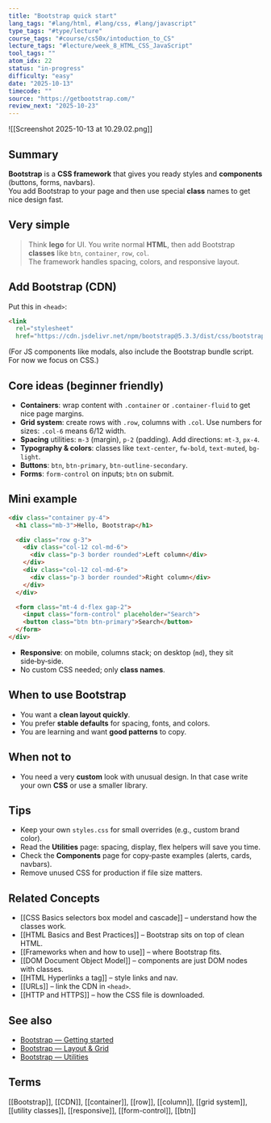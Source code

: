 ```yaml
---
title: "Bootstrap quick start"
lang_tags: "#lang/html, #lang/css, #lang/javascript"
type_tags: "#type/lecture"
course_tags: "#course/cs50x/intoduction_to_CS"
lecture_tags: "#lecture/week_8_HTML_CSS_JavaScript"
tool_tags: ""
atom_idx: 22
status: "in-progress"
difficulty: "easy"
date: "2025-10-13"
timecode: ""
source: "https://getbootstrap.com/"
review_next: "2025-10-23"
---
```


![[Screenshot 2025-10-13 at 10.29.02.png]]

## Summary
**Bootstrap** is a **CSS framework** that gives you ready styles and **components** (buttons, forms, navbars).  
You add Bootstrap to your page and then use special **class** names to get nice design fast.

## Very simple
> Think **lego** for UI. You write normal **HTML**, then add Bootstrap **classes** like `btn`, `container`, `row`, `col`.  
> The framework handles spacing, colors, and responsive layout.

## Add Bootstrap (CDN)
Put this in `<head>`:
```html
<link
  rel="stylesheet"
  href="https://cdn.jsdelivr.net/npm/bootstrap@5.3.3/dist/css/bootstrap.min.css">
```
(For JS components like modals, also include the Bootstrap bundle script. For now we focus on CSS.)

## Core ideas (beginner friendly)
- **Containers**: wrap content with `.container` or `.container-fluid` to get nice page margins.
- **Grid system**: create rows with `.row`, columns with `.col`. Use numbers for sizes: `.col-6` means 6/12 width.
- **Spacing** utilities: `m-3` (margin), `p-2` (padding). Add directions: `mt-3`, `px-4`.
- **Typography & colors**: classes like `text-center`, `fw-bold`, `text-muted`, `bg-light`.
- **Buttons**: `btn`, `btn-primary`, `btn-outline-secondary`.
- **Forms**: `form-control` on inputs; `btn` on submit.

## Mini example
```html
<div class="container py-4">
  <h1 class="mb-3">Hello, Bootstrap</h1>

  <div class="row g-3">
    <div class="col-12 col-md-6">
      <div class="p-3 border rounded">Left column</div>
    </div>
    <div class="col-12 col-md-6">
      <div class="p-3 border rounded">Right column</div>
    </div>
  </div>

  <form class="mt-4 d-flex gap-2">
    <input class="form-control" placeholder="Search">
    <button class="btn btn-primary">Search</button>
  </form>
</div>
```
- **Responsive**: on mobile, columns stack; on desktop (`md`), they sit side‑by‑side.
- No custom CSS needed; only **class names**.

## When to use Bootstrap
- You want a **clean layout quickly**.
- You prefer **stable defaults** for spacing, fonts, and colors.
- You are learning and want **good patterns** to copy.

## When not to
- You need a very **custom** look with unusual design. In that case write your own **CSS** or use a smaller library.

## Tips
- Keep your own `styles.css` for small overrides (e.g., custom brand color).
- Read the **Utilities** page: spacing, display, flex helpers will save you time.
- Check the **Components** page for copy‑paste examples (alerts, cards, navbars).
- Remove unused CSS for production if file size matters.

## Related Concepts
- [[CSS Basics selectors box model and cascade]] – understand how the classes work.
- [[HTML Basics and Best Practices]] – Bootstrap sits on top of clean HTML.
- [[Frameworks when and how to use]] – where Bootstrap fits.
- [[DOM Document Object Model]] – components are just DOM nodes with classes.
- [[HTML Hyperlinks a tag]] – style links and nav.
- [[URLs]] – link the CDN in `<head>`.
- [[HTTP and HTTPS]] – how the CSS file is downloaded.

## See also
- [Bootstrap — Getting started](https://getbootstrap.com/docs/5.3/getting-started/introduction/)
- [Bootstrap — Layout & Grid](https://getbootstrap.com/docs/5.3/layout/grid/)
- [Bootstrap — Utilities](https://getbootstrap.com/docs/5.3/utilities/api/)

## Terms
[[Bootstrap]], [[CDN]], [[container]], [[row]], [[column]], [[grid system]], [[utility classes]], [[responsive]], [[form-control]], [[btn]]
